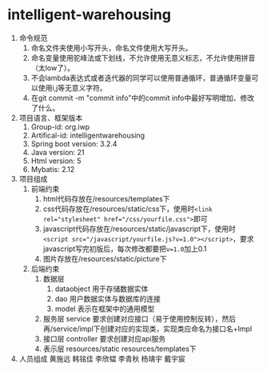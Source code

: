 # intelligent-warehousing

1. 命令规范
   1. 命名文件夹使用小写开头，命名文件使用大写开头。
   2. 命名变量使用驼峰法或下划线，不允许使用无意义标志，不允许使用拼音（太low了）。
   3. 不会lambda表达式或者迭代器的同学可以使用普通循环，普通循环变量可以使用i,j等无意义字符。
   4. 在git commit -m "commit info"中的commit info中最好写明增加、修改了什么。
2. 项目语言、框架版本
   1. Group-id: org.iwp
   2. Artifical-id: intelligentwarehousing
   3. Spring boot version: 3.2.4
   4. Java version: 21
   5. Html version: 5
   6. Mybatis: 2.12
3. 项目组成
   1. 前端约束
      1. html代码存放在/resources/templates下
      2. css代码存放在/resources/static/css下，使用时`<link rel="stylesheet" href="/css/yourfile.css">`即可
      3. javascript代码存放在/resources/static/javascript下，使用时`<script src="/javascript/yourfile.js?v=1.0"></script>`，要求javascript写完初版后，每次修改都要把`v=1.0`加上0.1
      4. 图片存放在/resources/static/picture下
   2. 后端约束
      1. 数据层
         1. dataobject 用于存储数据实体
         2. dao 用户数据实体与数据库的连接
         3. model 表示在框架中的通用模型
      2. 服务层 service 要求创建对应接口（易于使用控制反转），然后再/service/impl下创建对应的实现类，实现类应命名为接口名+Impl
      3. 接口层 controller 要求创建对应api服务 
      4. 表示层 resources/static resources/templates下
4. 人员组成
   黄施远
   韩铭佳
   李欣韫
   李青秋
   杨靖宇
   戴宇宸
